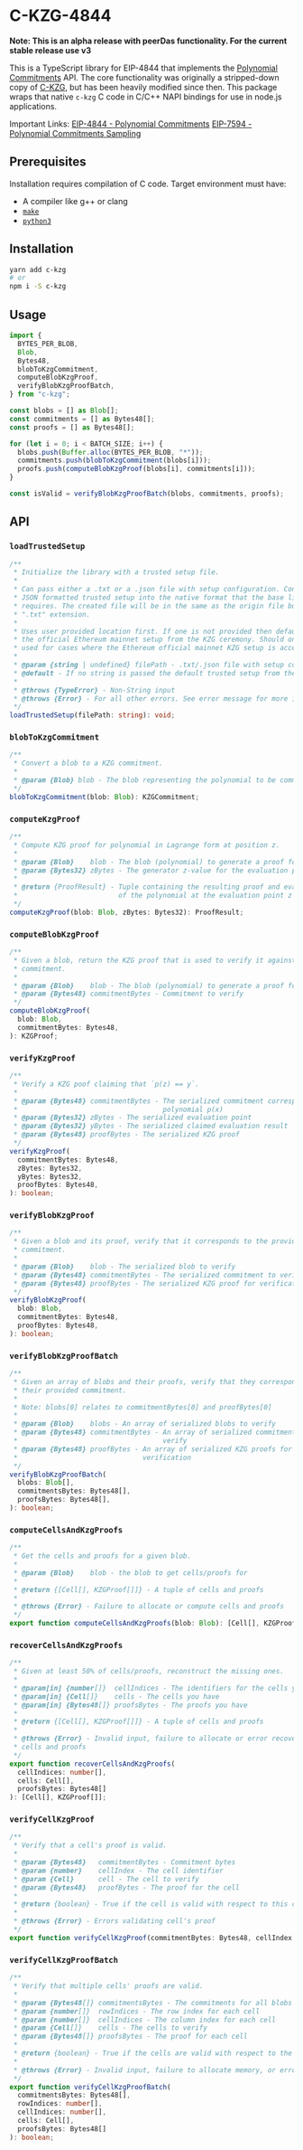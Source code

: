 # C-KZG-4844

**Note: This is an alpha release with peerDas functionality.  For the current stable release use v3**

This is a TypeScript library for EIP-4844 that implements the [Polynomial
Commitments](https://github.com/ethereum/consensus-specs/blob/dev/specs/deneb/polynomial-commitments.md)
API. The core functionality was originally a stripped-down copy of
[C-KZG](https://github.com/benjaminion/c-kzg), but has been heavily modified
since then. This package wraps that native `c-kzg` C code in C/C++ NAPI
bindings for use in node.js applications.

Important Links:
[EIP-4844 - Polynomial Commitments](https://github.com/ethereum/consensus-specs/blob/dev/specs/deneb/polynomial-commitments.md)
[EIP-7594 - Polynomial Commitments Sampling](https://github.com/ethereum/consensus-specs/blob/dev/specs/_features/eip7594/polynomial-commitments-sampling.md)

## Prerequisites

Installation requires compilation of C code. Target environment must have:

- A compiler like g++ or clang
- [`make`](https://www.gnu.org/software/make/manual/make.html)
- [`python3`](https://docs.python.org/3/)

## Installation

```sh
yarn add c-kzg
# or
npm i -S c-kzg
```

## Usage

```ts
import {
  BYTES_PER_BLOB,
  Blob,
  Bytes48,
  blobToKzgCommitment,
  computeBlobKzgProof,
  verifyBlobKzgProofBatch,
} from "c-kzg";

const blobs = [] as Blob[];
const commitments = [] as Bytes48[];
const proofs = [] as Bytes48[];

for (let i = 0; i < BATCH_SIZE; i++) {
  blobs.push(Buffer.alloc(BYTES_PER_BLOB, "*"));
  commitments.push(blobToKzgCommitment(blobs[i]));
  proofs.push(computeBlobKzgProof(blobs[i], commitments[i]));
}

const isValid = verifyBlobKzgProofBatch(blobs, commitments, proofs);
```

## API

### `loadTrustedSetup`

```ts
/**
 * Initialize the library with a trusted setup file.
 *
 * Can pass either a .txt or a .json file with setup configuration. Converts
 * JSON formatted trusted setup into the native format that the base library
 * requires. The created file will be in the same as the origin file but with a
 * ".txt" extension.
 *
 * Uses user provided location first. If one is not provided then defaults to
 * the official Ethereum mainnet setup from the KZG ceremony. Should only be
 * used for cases where the Ethereum official mainnet KZG setup is acceptable.
 *
 * @param {string | undefined} filePath - .txt/.json file with setup configuration
 * @default - If no string is passed the default trusted setup from the Ethereum KZG ceremony is used
 *
 * @throws {TypeError} - Non-String input
 * @throws {Error} - For all other errors. See error message for more info
 */
loadTrustedSetup(filePath: string): void;
```

### `blobToKzgCommitment`

```ts
/**
 * Convert a blob to a KZG commitment.
 *
 * @param {Blob} blob - The blob representing the polynomial to be committed to
 */
blobToKzgCommitment(blob: Blob): KZGCommitment;
```

### `computeKzgProof`

```ts
/**
 * Compute KZG proof for polynomial in Lagrange form at position z.
 *
 * @param {Blob}    blob - The blob (polynomial) to generate a proof for
 * @param {Bytes32} zBytes - The generator z-value for the evaluation points
 *
 * @return {ProofResult} - Tuple containing the resulting proof and evaluation
 *                         of the polynomial at the evaluation point z
 */
computeKzgProof(blob: Blob, zBytes: Bytes32): ProofResult;
```

### `computeBlobKzgProof`

```ts
/**
 * Given a blob, return the KZG proof that is used to verify it against the
 * commitment.
 *
 * @param {Blob}    blob - The blob (polynomial) to generate a proof for
 * @param {Bytes48} commitmentBytes - Commitment to verify
 */
computeBlobKzgProof(
  blob: Blob,
  commitmentBytes: Bytes48,
): KZGProof;
```

### `verifyKzgProof`

```ts
/**
 * Verify a KZG poof claiming that `p(z) == y`.
 *
 * @param {Bytes48} commitmentBytes - The serialized commitment corresponding to
 *                                    polynomial p(x)
 * @param {Bytes32} zBytes - The serialized evaluation point
 * @param {Bytes32} yBytes - The serialized claimed evaluation result
 * @param {Bytes48} proofBytes - The serialized KZG proof
 */
verifyKzgProof(
  commitmentBytes: Bytes48,
  zBytes: Bytes32,
  yBytes: Bytes32,
  proofBytes: Bytes48,
): boolean;
```

### `verifyBlobKzgProof`

```ts
/**
 * Given a blob and its proof, verify that it corresponds to the provided
 * commitment.
 *
 * @param {Blob}    blob - The serialized blob to verify
 * @param {Bytes48} commitmentBytes - The serialized commitment to verify
 * @param {Bytes48} proofBytes - The serialized KZG proof for verification
 */
verifyBlobKzgProof(
  blob: Blob,
  commitmentBytes: Bytes48,
  proofBytes: Bytes48,
): boolean;
```

### `verifyBlobKzgProofBatch`

```ts
/**
 * Given an array of blobs and their proofs, verify that they correspond to
 * their provided commitment.
 *
 * Note: blobs[0] relates to commitmentBytes[0] and proofBytes[0]
 *
 * @param {Blob}    blobs - An array of serialized blobs to verify
 * @param {Bytes48} commitmentBytes - An array of serialized commitments to
 *                                    verify
 * @param {Bytes48} proofBytes - An array of serialized KZG proofs for
 *                               verification
 */
verifyBlobKzgProofBatch(
  blobs: Blob[],
  commitmentsBytes: Bytes48[],
  proofsBytes: Bytes48[],
): boolean;
```

### `computeCellsAndKzgProofs`

```ts
/**
 * Get the cells and proofs for a given blob.
 *
 * @param {Blob}    blob - the blob to get cells/proofs for
 *
 * @return {[Cell[], KZGProof[]]} - A tuple of cells and proofs
 *
 * @throws {Error} - Failure to allocate or compute cells and proofs
 */
export function computeCellsAndKzgProofs(blob: Blob): [Cell[], KZGProof[]];
```

### `recoverCellsAndKzgProofs`

```ts
/**
 * Given at least 50% of cells/proofs, reconstruct the missing ones.
 *
 * @param[in] {number[]}  cellIndices - The identifiers for the cells you have
 * @param[in] {Cell[]}    cells - The cells you have
 * @param[in] {Bytes48[]} proofsBytes - The proofs you have
 *
 * @return {[Cell[], KZGProof[]]} - A tuple of cells and proofs
 *
 * @throws {Error} - Invalid input, failure to allocate or error recovering
 * cells and proofs
 */
export function recoverCellsAndKzgProofs(
  cellIndices: number[],
  cells: Cell[],
  proofsBytes: Bytes48[]
): [Cell[], KZGProof[]];
```

### `verifyCellKzgProof`

```ts
/**
 * Verify that a cell's proof is valid.
 *
 * @param {Bytes48}   commitmentBytes - Commitment bytes
 * @param {number}    cellIndex - The cell identifier
 * @param {Cell}      cell - The cell to verify
 * @param {Bytes48}   proofBytes - The proof for the cell
 *
 * @return {boolean} - True if the cell is valid with respect to this commitment
 *
 * @throws {Error} - Errors validating cell's proof
 */
export function verifyCellKzgProof(commitmentBytes: Bytes48, cellIndex: number, cell: Cell, proofBytes: Bytes48): boolean;
```

### `verifyCellKzgProofBatch`

```ts
/**
 * Verify that multiple cells' proofs are valid.
 *
 * @param {Bytes48[]} commitmentsBytes - The commitments for all blobs
 * @param {number[]}  rowIndices - The row index for each cell
 * @param {number[]}  cellIndices - The column index for each cell
 * @param {Cell[]}    cells - The cells to verify
 * @param {Bytes48[]} proofsBytes - The proof for each cell
 *
 * @return {boolean} - True if the cells are valid with respect to the given commitments
 *
 * @throws {Error} - Invalid input, failure to allocate memory, or errors verifying batch
 */
export function verifyCellKzgProofBatch(
  commitmentsBytes: Bytes48[],
  rowIndices: number[],
  cellIndices: number[],
  cells: Cell[],
  proofsBytes: Bytes48[]
): boolean;
```
